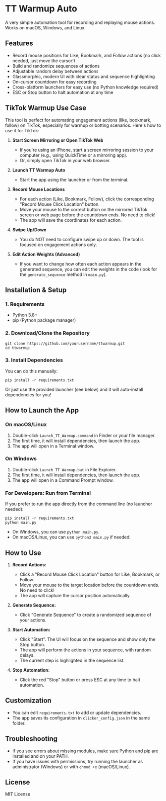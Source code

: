 # TT Warmup Auto

A very simple automation tool for recording and replaying mouse actions. Works on macOS, Windows, and Linux.

## Features

- Record mouse positions for Like, Bookmark, and Follow actions (no click needed, just move the cursor!)
- Build and randomize sequences of actions
- Adjustable random delay between actions
- Glassmorphic, modern UI with clear status and sequence highlighting
- On-cursor countdown for easy recording
- Cross-platform launchers for easy use (no Python knowledge required)
- ESC or Stop button to halt automation at any time

## TikTok Warmup Use Case

This tool is perfect for automating engagement actions (like, bookmark, follow) on TikTok, especially for warmup or botting scenarios. Here's how to use it for TikTok:

1. **Start Screen Mirroring or Open TikTok Web**
   - If you're using an iPhone, start a screen mirroring session to your computer (e.g., using QuickTime or a mirroring app).
   - Or, simply open TikTok in your web browser.

2. **Launch TT Warmup Auto**
   - Start the app using the launcher or from the terminal.

3. **Record Mouse Locations**
   - For each action (Like, Bookmark, Follow), click the corresponding "Record Mouse Click Location" button.
   - Move your mouse to the correct button on the mirrored TikTok screen or web page before the countdown ends. No need to click!
   - The app will save the coordinates for each action.

4. **Swipe Up/Down**
   - You do NOT need to configure swipe up or down. The tool is focused on engagement actions only.

5. **Edit Action Weights (Advanced)**
   - If you want to change how often each action appears in the generated sequence, you can edit the weights in the code (look for the `generate_sequence` method in `main.py`).

## Installation & Setup

### 1. Requirements
- Python 3.8+
- pip (Python package manager)

### 2. Download/Clone the Repository
```
git clone https://github.com/yourusername/ttwarmup.git
cd ttwarmup
```

### 3. Install Dependencies
You can do this manually:
```
pip install -r requirements.txt
```
Or just use the provided launcher (see below) and it will auto-install dependencies for you!

## How to Launch the App

### On macOS/Linux
1. Double-click `Launch_TT_Warmup.command` in Finder or your file manager.
2. The first time, it will install dependencies, then launch the app.
3. The app will open in a Terminal window.

### On Windows
1. Double-click `Launch_TT_Warmup.bat` in File Explorer.
2. The first time, it will install dependencies, then launch the app.
3. The app will open in a Command Prompt window.

### For Developers: Run from Terminal
If you prefer to run the app directly from the command line (no launcher needed):

```
pip install -r requirements.txt
python main.py
```

- On Windows, you can use `python main.py`.
- On macOS/Linux, you can use `python3 main.py` if needed.

## How to Use

1. **Record Actions:**
   - Click a "Record Mouse Click Location" button for Like, Bookmark, or Follow.
   - Move your mouse to the target location before the countdown ends. No need to click!
   - The app will capture the cursor position automatically.

2. **Generate Sequence:**
   - Click "Generate Sequence" to create a randomized sequence of your actions.

3. **Start Automation:**
   - Click "Start". The UI will focus on the sequence and show only the Stop button.
   - The app will perform the actions in your sequence, with random delays.
   - The current step is highlighted in the sequence list.

4. **Stop Automation:**
   - Click the red "Stop" button or press ESC at any time to halt automation.

## Customization
- You can edit `requirements.txt` to add or update dependencies.
- The app saves its configuration in `clicker_config.json` in the same folder.

## Troubleshooting
- If you see errors about missing modules, make sure Python and pip are installed and on your PATH.
- If you have issues with permissions, try running the launcher as administrator (Windows) or with `chmod +x` (macOS/Linux).

## License
MIT License 